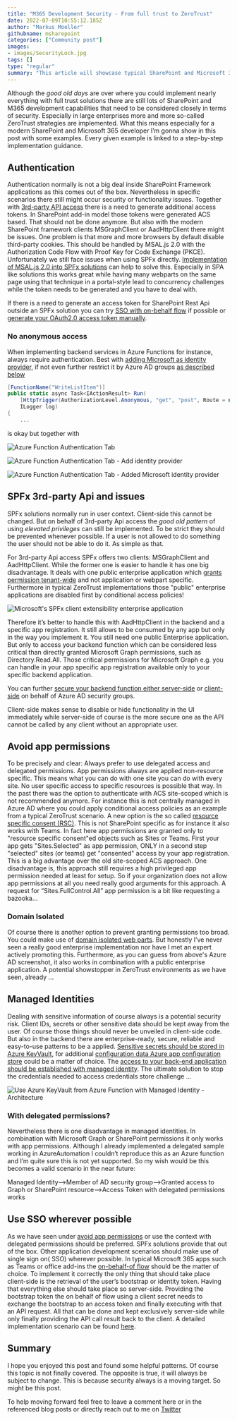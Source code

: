 ```yaml
---
title: "M365 Development Security - From full trust to ZeroTrust"
date: 2022-07-09T10:55:12.185Z
author: "Markus Moeller"
githubname: msharepoint
categories: ["Community post"]
images:
- images/SecurityLock.jpg
tags: []
type: "regular"
summary: "This article will showcase typical SharePoint and Microsoft 365 development security patterns. Those patterns can be applied especially in so-called ZeroTrust environments, too, and are linked to step-by-step implementation guidances."
---
```


Although the *good old days* are over where you could implement nearly everything with full trust solutions there are still lots of SharePoint and M365 development capabilities that need to be considered closely in terms of security. Especially in large enterprises more and more so-called ZeroTrust strategies are implemented. What this means especially for a modern SharePoint and Microsoft 365 developer I’m gonna show in this post with some examples. Every given example is linked to a step-by-step implementation guidance.

## Authentication

Authentication normally is not a big deal inside SharePoint Framework applications as this comes out of the box. Nevertheless in specific scenarios there still might occur security or functionality issues. Together with [3rd-party API access](#spfx-3rd-party-api-and-issues) there is a need to generate additional access tokens. In SharePoint add-in model those tokens were generated ACS based. That should not be done anymore. But also with the modern SharePoint framework clients MSGraphClient or AadHttpClient there might be issues. One problem is that more and more browsers by default disable third-party cookies. This should be handled by MSAL.js 2.0 with the Authorization Code Flow with Proof Key for Code Exchange (PKCE). Unfortunately we still face issues when using SPFx directly. [Implementation of MSAL.js 2.0 into SPFx solutions](https://mmsharepoint.wordpress.com/2020/08/15/using-msal-js-2-0-in-sharepoint-framework-spfx/) can help to solve this. Especially in SPA like solutions this works great while having many webparts on the same page using that technique in a portal-style lead to concurrency challenges while the token needs to be generated and you have to deal with.

If there is a need to generate an access token for SharePoint Rest Api outside an SPFx solution you can try [SSO with on-behalf flow](https://mmsharepoint.wordpress.com/2021/06/22/use-sharepoint-rest-api-in-microsoft-teams-with-sso-and-on-behalf-flow/) if possible or [generate your OAuth2.0 access token manually](https://mmsharepoint.wordpress.com/2021/12/04/testing-an-azure-function-using-delegated-access-with-postman/).

### No anonymous access

When implementing backend services in Azure Functions for instance, always require authentication. Best with [adding Microsoft as identity provider](https://mmsharepoint.wordpress.com/2022/06/04/fluidframework-and-azure-fluid-relay-service/#userauth), if not even further restrict it by Azure AD groups [as described below](#secure-user-specific)

```cs
[FunctionName("WriteListItem")]
public static async Task<IActionResult> Run(
    [HttpTrigger(AuthorizationLevel.Anonymous, "get", "post", Route = null)] HttpRequest req,
    ILogger log)
{
    ...
```

is okay but together with

![Azure Function Authentication Tab](images/03azfuncauthsettings.jpg)

![Azure Function Authentication Tab - Add identity provider](images/04addmsftauthprovidertoazfunc.jpg)

![Azure Function Authentication Tab - Added Microsoft identity provider](images/05editazfuncidentityproviderapp.jpg)

## SPFx 3rd-party Api and issues

SPFx solutions normally run in user context. Client-side this cannot be changed. But on behalf of 3rd-party Api access the *good old pattern* of using _elevated privileges_ can still be implemented. To be strict they should be prevented whenever possible. If a user is not allowed to do something the user should not be able to do it. As simple as that.

For 3rd-party Api access SPFx offers two clients: MSGraphClient and AadHttpClient. While the former one is easier to handle it has one big disadvantage. It deals with one public enterprise application which [grants permission tenant-wide](https://www.wictorwilen.se/blog/sharepoint-framework-and-microsoft-graph-access-convenient-but-be-very-careful/) and not application or webpart specific. Furthermore in typical ZeroTrust implementations those "public" enterprise applications are disabled first by conditional access policies!

![Microsoft's SPFx client extensibility enterprise application](images/SPFxClientExtensebiltyEnterpriseApp.png)

<a name="secure-user-specific"></a>

Therefore it’s better to handle this with AadHttpClient in the backend and a specific app registration. It still allows to be consumed by any app but only in the way you implement it. 
You still need one public Enterprise application. But only to access your backend function which can be considered less critical than directly granted Microsoft Graph permissions, such as Directory.Read.All. Those critical permissions for Microsoft Graph e.g. you can handle in your app specific app registration available only to your specific backend application. 

You can further [secure your backend function either server-side](https://mmsharepoint.wordpress.com/2022/03/02/restrict-calls-from-spfx-inside-azure-functions/) or [client-side](https://mmsharepoint.wordpress.com/2021/08/20/restrict-calls-to-azure-functions-from-spfx/) on behalf of Azure AD security groups.

Client-side makes sense to disable or hide functionality in the UI immediately while server-side of course is the more secure one as the API cannot be called by any client without an appropriate user. 

<a name="avoid-app-permissions"></a>
## Avoid app permissions

To be precisely and clear: Always prefer to use delegated access and delegated permissions. App permissions always are applied non-resource specific. This means what you can do with one site you can do with every site. No user specific access to specific resources is possible that way. In the past there was the option to authenticate with ACS site-scoped which is not recommended anymore. For instance this is not centrally managed in Azure AD where you could apply conditional access policies as an example from a typical ZeroTrust scenario. A new option is the so called [resource specific consent (RSC)](https://mmsharepoint.wordpress.com/2021/08/18/accessing-sharepoint-sites-with-resource-specific-consent-rsc-and-microsoft-graph/). This is not SharePoint specific as for instance it also works with Teams. 
In fact here app permissions are granted only to "resource specific consent"ed objects such as Sites or Teams. First your app gets "Sites.Selected" as app permission, ONLY in a second step "selected" sites (or teams) get "consented" access by your app registration.
This is a big advantage over the old site-scoped ACS approach. One disadvantage is, this approach still requires a high privileged app permission needed at least for setup. So if your organization does not allow app permissions at all you need really good arguments for this approach. A request for “Sites.FullControl.All” app permission is a bit like requesting a bazooka...

### Domain Isolated

Of course there is another option to prevent granting permissions too broad. You could make use of [domain isolated web parts](https://learn.microsoft.com/en-us/sharepoint/dev/spfx/web-parts/isolated-web-parts?WT.mc_id=M365-MVP-5004617). But honestly I’ve never seen a really good enterprise implementation nor have I met an expert actively promoting this. Furthermore, as you can guess from above's Azure AD screenshot, it also works in combination with a public enterprise application. A potential showstopper in ZeroTrust environments as we have seen, already ...

## Managed Identities

Dealing with sensitive information of course always is a potential security risk. Client IDs, secrets or other sensitive data should be kept away from the user. Of course those things should never be unveiled in client-side code. But also in the backend there are enterprise-ready, secure, reliable and easy-to-use patterns to be a applied. [Sensitive secrets should be stored in Azure KeyVault](https://mmsharepoint.wordpress.com/2019/01/11/secure-azure-functions-part-2-handle-certificates-with-azure-keyvault-when-accessing-sharepoint-online/), for additional [configuration data Azure app configuration store](https://mmsharepoint.wordpress.com/2021/05/17/configure-teams-applications-with-azure-app-configuration-nodejs/) could be a matter of choice. The [access to your back-end application should be established with managed identity](https://mmsharepoint.wordpress.com/2018/11/14/secure-azure-functions-part-1-use-azure-keyvault-secrets-when-accessing-microsoft-graph/). The ultimate solution to stop the credentials needed to access credentials store challenge ...

![Use Azure KeyVault from Azure Function with Managed Identity  - Architecture](images/01securelyaccessmsgraphfromazurefunction1.jpg)

### With delegated permissions?

Nevertheless there is one disadvantage in managed identities. In combination with Microsoft Graph or SharePoint permissions it only works with app permissions. Although I already implemented a delegated sample working in AzureAutomation I couldn’t reproduce this as an Azure function and I’m quite sure this is not yet supported. So my wish would be this becomes a valid scenario in the near future:

Managed Identity—>Member of AD security group—>Granted access to Graph or SharePoint resource—>Access Token with delegated permissions works 

## Use SSO wherever possible
As we have seen under [avoid app permissions](#avoid-app-permissions) or use the context with delegated permissions should be preferred. SPFx solutions provide that out of the box. Other application development scenarios should make use of single sign on( SSO) wherever possible. In typical Microsoft 365 apps such as Teams or office add-ins the [on-behalf-of flow](https://learn.microsoft.com/en-us/azure/active-directory/develop/v2-oauth2-on-behalf-of-flow?WT.mc_id=M365-MVP-5004617) should be the matter of choice.
To implement it correctly the only thing that should take place client-side is the retrieval of the user’s bootstrap or identity token. Having that everything else should take place so server-side. Providing the bootstrap token the on behalf of flow using a client secret needs to exchange the bootstrap to an access token and finally executing with that an API request. All that can be done and kept exclusively server-side while only finally providing the API call result back to the client.
A detailed implementation scenario can be found [here](https://mmsharepoint.wordpress.com/2022/08/31/extend-teams-apps-to-m365-with-sso-the-right-way/).


## Summary

I hope you enjoyed this post and found some helpful patterns. Of course this topic is not finally covered. The opposite is true, it will always be subject to change. This is because security always is a moving target. So might be this post.

To help moving forward feel free to leave a comment here or in the referenced blog posts or directly reach out to me on [Twitter](https://twitter.com/moeller2_0/)
